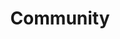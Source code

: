 ---
layout: community
title: Community
image: "/images/academy/ccc-community.jpg"
meta-title: CCC Community
meta-description: Et fællesskab for vedvarende læring og udvikling af dit lederskab
---